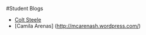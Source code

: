 #Student Blogs

* [Colt Steele](http://google.com)
* [Camila Arenas] (http://mcarenash.wordpress.com/)